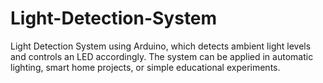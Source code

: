 # Light-Detection-System
Light Detection System using Arduino, which detects ambient light levels and controls an LED accordingly. The system can be applied in automatic lighting, smart home projects, or simple educational experiments.
